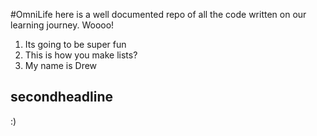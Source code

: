 #OmniLife
here is a well documented repo of all the code written on our learning journey. Woooo!

1. Its going to be super fun
2. This is how you make lists?
3. My name is Drew

## secondheadline

:)